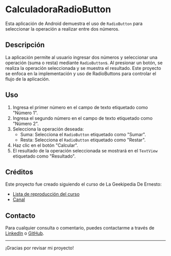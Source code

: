 # CalculadoraRadioButton

Esta aplicación de Android demuestra el uso de `RadioButton` para seleccionar la operación a realizar entre dos números.

## Descripción

La aplicación permite al usuario ingresar dos números y seleccionar una operación (suma o resta) mediante `RadioButton`s. Al presionar un botón, se realiza la operación seleccionada y se muestra el resultado.  Este proyecto se enfoca en la implementación y uso de RadioButtons para controlar el flujo de la aplicación.

## Uso

1.  Ingresa el primer número en el campo de texto etiquetado como "Número 1".
2.  Ingresa el segundo número en el campo de texto etiquetado como "Número 2".
3.  Selecciona la operación deseada:
    *   Suma: Selecciona el `RadioButton` etiquetado como "Sumar".
    *   Resta: Selecciona el `RadioButton` etiquetado como "Restar".
4.  Haz clic en el botón "Calcular".
5.  El resultado de la operación seleccionada se mostrará en el `TextView` etiquetado como "Resultado".

## Créditos

Este proyecto fue creado siguiendo el curso de La Geekipedia De Ernesto:

*   [Lista de reproducción del curso](https://www.youtube.com/playlist?list=PLyvsggKtwbLX06iMtXnRGX5lyjiiMaT2y)
*   [Canal](https://www.youtube.com/@LaGeekipediaDeErnesto)

## Contacto

Para cualquier consulta o comentario, puedes contactarme a través de [LinkedIn](https://www.linkedin.com/in/nkaminski-profile/) o [GitHub](https://github.com/N-Kaminski).

---

¡Gracias por revisar mi proyecto!